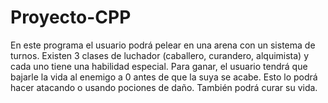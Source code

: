 # Proyecto-CPP

En este programa el usuario podrá pelear en una arena con un sistema de turnos. Existen 3 clases de luchador (caballero, curandero, alquimista) y cada uno tiene una habilidad especial. Para ganar, el usuario tendrá que bajarle la vida al enemigo a 0 antes de que la suya se acabe. Esto lo podrá hacer atacando o usando pociones de daño. También podrá curar su vida.
